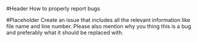#Header
How to properly report bugs

#Placeholder
Create an issue that includes all the relevant information like file name and line number. 
Please also mention why you thing this is a bug and preferably what it should be replaced with.
